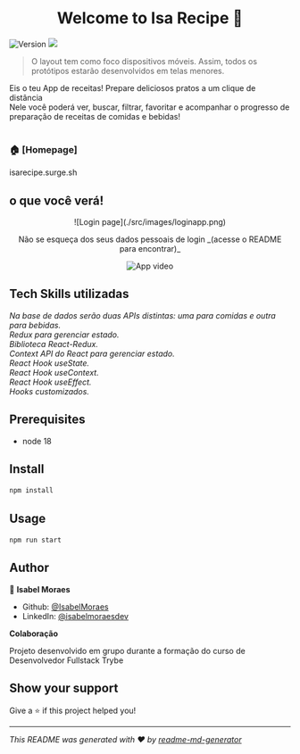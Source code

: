 <h1 align="center">Welcome to Isa Recipe 👋</h1>
<p>
  <img alt="Version" src="https://img.shields.io/badge/version-1.0.0-blue.svg?cacheSeconds=2592000" />
  <img src="https://img.shields.io/badge/node-18-blue.svg" />
</p>

>O layout tem como foco dispositivos móveis. Assim, todos os protótipos estarão desenvolvidos em telas menores.<br>

Eis o teu App de receitas! Prepare deliciosos pratos a um clique de distância<br>
Nele você poderá ver, buscar, filtrar, favoritar e acompanhar o progresso de preparação de receitas de comidas e bebidas!<br>
<br>

### 🏠 [Homepage]

isarecipe.surge.sh

## o que você verá!
<div style="text-align: center;">
![Login page](./src/images/loginapp.png)

<p > Não se esqueça dos seus dados pessoais de login _(acesse o README para encontrar)_ </p>
<!-- email: user@user.com    pass: password123 -->


![App video](./src/images/recipeapp.gif)
</div>

## Tech Skills utilizadas
 _Na base de dados serão duas APIs distintas: uma para comidas e outra para bebidas._<br>
 _Redux para gerenciar estado._<br>
 _Biblioteca React-Redux._<br>
 _Context API do React para gerenciar estado._<br>
 _React Hook useState._<br>
 _React Hook useContext._<br>
 _React Hook useEffect._<br>
 _Hooks customizados._<br>

## Prerequisites

- node 18

## Install

```sh
npm install
```

## Usage

```sh
npm run start
```

## Author

👤 **Isabel Moraes**

* Github: [@IsabelMoraes](https://github.com/IsabelMoraes)
* LinkedIn: [@isabelmoraesdev](https://linkedin.com/in/isabelmoraesdev)

**Colaboração**

Projeto desenvolvido em grupo durante a formação do curso de Desenvolvedor Fullstack Trybe

## Show your support

Give a ⭐️ if this project helped you!

***
_This README was generated with ❤️ by [readme-md-generator](https://github.com/kefranabg/readme-md-generator)_